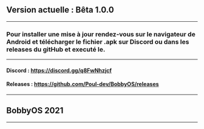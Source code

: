## Version actuelle : Bêta 1.0.0
---------------------------------------------------------------------------------------------------------------------
### Pour installer une mise à jour rendez-vous sur le navigateur de Android et télécharger le fichier .apk sur Discord ou dans les releases du gitHub et executé le.
---------------------------------------------------------------------------------------------------------------------
#### Discord : https://discord.gg/q8FwNhzjcf
#### Releases : https://github.com/Poul-dev/BobbyOS/releases
---------------------------------------------------------------------------------------------------------------------
## BobbyOS 2021
---------------------------------------------------------------------------------------------------------------------
